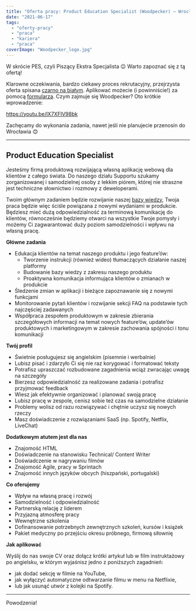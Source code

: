```yaml
---
title: "Oferta pracy: Product Education Specialist (Woodpecker) – Wrocław"
date: "2021-06-17"
tags:
  - "oferty-pracy"
  - "praca"
  - "kariera"
  - "praca"
coverImage: "Woodpecker_logo.jpg"
---
```


W skrócie PES, czyli Piszący Ekstra Specjalista 😉 Warto zapoznać się z tą
ofertą!

Klarowne oczekiwania, bardzo ciekawy proces rekrutacyjny, przejrzysta oferta
spisana
[czarno na białym](https://woodpecker.co/careers/product-education-specialist/).
Aplikować możecie (i powinniście!) za pomocą
[formularza](https://system.erecruiter.pl/FormTemplates/RecruitmentForm.aspx?WebID=75ac105559d1477a84999a7c445c8d7a).
Czym zajmuje się Woodpecker? Oto krótkie wprowadzenie:

https://youtu.be/lX7XFIV98bk

Zachęcamy do wykonania zadania, nawet jeśli nie planujecie przenosin do
Wrocławia 😊

---

## Product Education Specialist

Jesteśmy firmą produktową rozwijającą własną aplikację webową dla klientów z
całego świata. Do naszego działu Supportu szukamy zorganizowanej i samodzielnej
osoby z lekkim piórem, której nie straszne jest techniczne słownictwo i rozmowy
z deweloperami.

Twoim głównym zadaniem będzie rozwijanie naszej
[bazy wiedzy](https://help.woodpecker.co/), Twoja praca będzie więc ściśle
powiązana z nowymi wydaniami w produkcie. Będziesz mieć dużą odpowiedzialność za
terminową komunikację do klientów, równocześnie będziemy otwarci na wszystkie
Twoje pomysły i możemy Ci zagwarantować duży poziom samodzielności i wpływu na
własną pracę.

**Główne zadania**

- Edukacja klientów na temat naszego produktu i jego feature’ów:
  - Tworzenie instrukcji (również wideo) tłumaczących działanie naszej platformy
  - Budowanie bazy wiedzy z zakresu naszego produktu
  - Proaktywna komunikacja informująca klientów o zmianach w produkcie
- Śledzenie zmian w aplikacji i bieżące zapoznawanie się z nowymi funkcjami
- Monitorowanie pytań klientów i rozwijanie sekcji FAQ na podstawie tych
  najczęściej zadawanych
- Współpraca zespołem produktowym w zakresie zbierania szczegółowych informacji
  na temat nowych feature’ów, update’ów produktowych i marketingowym w zakresie
  zachowania spójności i tonu komunikacji

**Twój profil**

- Świetnie posługujesz się angielskim (pisemnie i werbalnie)
- Lubisz pisać i zdarzyło Ci się nie raz korygować i formatować teksty
- Potrafisz upraszczać rozbudowane zagadnienia wciąż zwracając uwagę na
  szczegóły
- Bierzesz odpowiedzialność za realizowane zadania i potrafisz przyjmować
  feedback
- Wiesz jak efektywnie organizować i planować swoją pracę
- Lubisz pracę w zespole, cenisz sobie też czas na samodzielne działanie
- Problemy wolisz od razu rozwiązywać i chętnie uczysz się nowych rzeczy
- Masz doświadczenie z rozwiązaniami SaaS (np. Spotify, Netflix, LiveChat)

**Dodatkowym atutem jest dla nas**

- Znajomość HTML
- Doświadczenie na stanowisku Technical/ Content Writer
- Doświadczenie w nagrywaniu filmów
- Znajomość Agile, pracy w Sprintach
- Znajomość innych języków obcych (hiszpański, portugalski)

**Co oferujemy**

- Wpływ na własną pracę i rozwój
- Samodzielność i odpowiedzialność
- Partnerską relację z liderem
- Przyjazną atmosferę pracy
- Wewnętrzne szkolenia
- Dofinansowanie potrzebnych zewnętrznych szkoleń, kursów i książek
- Pakiet medyczny po przejściu okresu próbnego, firmową siłownię

**Jak aplikować**

Wyślij do nas swoje CV oraz dołącz krótki artykuł lub w film instruktażowy po
angielsku, w którym wyjaśnisz jedno z poniższych zagadnień:

- jak dodać sekcję w filmie na YouTube,
- jak wyłączyć automatyczne odtwarzanie filmu w menu na Netflixie,
- lub jak usunąć utwór z kolejki na Spotify.

---

Powodzenia!
